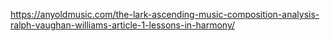 


https://anyoldmusic.com/the-lark-ascending-music-composition-analysis-ralph-vaughan-williams-article-1-lessons-in-harmony/

